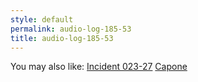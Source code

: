 ```yaml
---
style: default
permalink: audio-log-185-53
title: audio-log-185-53
---
```

You may also like:
[Incident 023-27](http://scp-wiki.net/incident-023-27)
[Capone](http://scp-wiki.net/capone)
